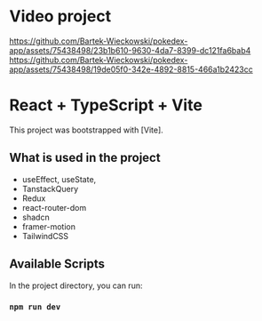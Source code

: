 # Video project
https://github.com/Bartek-Wieckowski/pokedex-app/assets/75438498/23b1b610-9630-4da7-8399-dc121fa6bab4
https://github.com/Bartek-Wieckowski/pokedex-app/assets/75438498/19de05f0-342e-4892-8815-466a1b2423cc

# React + TypeScript + Vite

This project was bootstrapped with [Vite].

## What is used in the project

- useEffect, useState,
- TanstackQuery
- Redux
- react-router-dom
- shadcn
- framer-motion
- TailwindCSS


## Available Scripts

In the project directory, you can run:

### `npm run dev`
